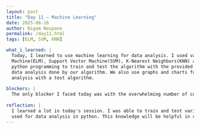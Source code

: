```yaml
---
layout: post
title: "Day 11 – Machine Learning"
date: 2025-06-16
author: Nigam Neupane
permalink: /day11.html
tags: [ELM, SVM, KNN]

what_i_learned: |
  Today, I learned to use machine learning for data analysis. I used various python codes to train and test the algorithm with the provided data. I used Extreme Learning 
  Machine(ELM), Support Vector Machine(SVM), K-Nearest Neighbors(KNN) and Random Forest Machine Learning. All these methods and software are used in 
  python programming to train and test the algorithm with the provided dataset. We also use histograms and scatterplots to check the accuracy of the 
  data analysis done by our algorithm. We also use graphs and charts for error comparison and correction. I was able to get 93% accuracy in my data 
  analysis with a test algorithm.
  
blockers: |
  The only blocker I faced today was with the overwhelming number of codes used to train the algorithm.
  
reflection: |
  I learned a lot in today's session. I was able to train and test various test algorithms with close enough accuracy. I learned about various methods 
  used for data analysis in python. This knowledge will be helpful in creating and training the algorithm for our project in the future.
---
```

